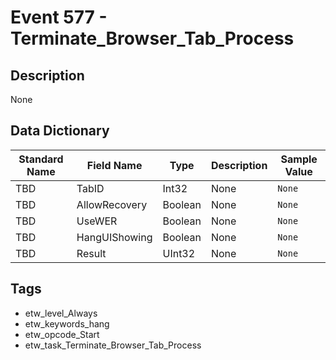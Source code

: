# Event 577 - Terminate_Browser_Tab_Process

## Description
None

## Data Dictionary
|Standard Name|Field Name|Type|Description|Sample Value|
|---|---|---|---|---|
|TBD|TabID|Int32|None|`None`|
|TBD|AllowRecovery|Boolean|None|`None`|
|TBD|UseWER|Boolean|None|`None`|
|TBD|HangUIShowing|Boolean|None|`None`|
|TBD|Result|UInt32|None|`None`|

## Tags
* etw_level_Always
* etw_keywords_hang
* etw_opcode_Start
* etw_task_Terminate_Browser_Tab_Process